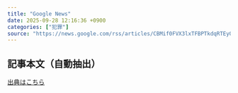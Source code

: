 ```yaml
---
title: "Google News"
date: 2025-09-28 12:16:36 +0900
categories: ["犯罪"]
source: "https://news.google.com/rss/articles/CBMif0FVX3lxTFBPTkdqRTEyQjJKYXJoZTZzVk9vX01Ra2h0S19fNW5WVGhBM0NoaldUazBVMmZEZXFQS3FOMmJIcHFxY2x0YklFWHVITEdjOHduRWFHUjRnY204Wjl6SUJZZktGMWtIU0RKV1ktOUFMeWVuTnZEUzV2NW45d1VaYjQ?oc=5"
---
```


## 記事本文（自動抽出）
<body class="y0K44d EA71Tc" id="readabilityBody"></body>

[出典はこちら](https://news.google.com/rss/articles/CBMif0FVX3lxTFBPTkdqRTEyQjJKYXJoZTZzVk9vX01Ra2h0S19fNW5WVGhBM0NoaldUazBVMmZEZXFQS3FOMmJIcHFxY2x0YklFWHVITEdjOHduRWFHUjRnY204Wjl6SUJZZktGMWtIU0RKV1ktOUFMeWVuTnZEUzV2NW45d1VaYjQ?oc=5)
